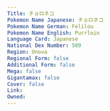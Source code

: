 ```yaml
---
﻿Title: チョロネコ
Pokemon Name Japanese: チョロネコ
Pokemon Name German: Felilou
Pokemon Name English: Purrloin
Language Card: Japanese
National Dex Number: 509
Region: Unova
Regional Form: false
Additional Form: false
Mega: false
Gigantamax: false
Cover: false
Link: 
Owned: 
---
```


